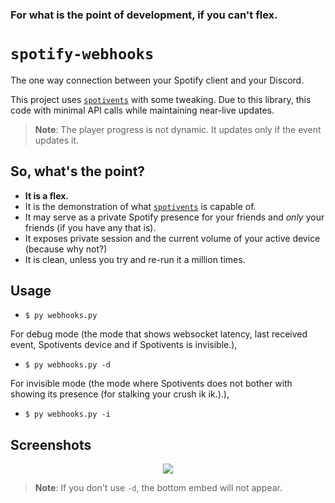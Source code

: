 ### For what is the point of development, if you can't flex.

# `spotify-webhooks`

The one way connection between your Spotify client and your Discord.

This project uses [`spotivents`](https://github.com/justfoolingaround/spotivents) with some tweaking. Due to this library, this code with minimal API calls while maintaining near-live updates.

> **Note**:
> The player progress is not dynamic. It updates only if the event updates it.

## So, what's the point?

- **It is a flex.**
- It is the demonstration of what [`spotivents`](https://github.com/justfoolingaround/spotivents) is capable of.
- It may serve as a private Spotify presence for your friends and *only* your friends (if you have any that is).
- It exposes private session and the current volume of your active device (because why not?)
- It is clean, unless you try and re-run it a million times.

## Usage

-
    ```console
    $ py webhooks.py
    ```

For debug mode (the mode that shows websocket latency, last received event, Spotivents device and if Spotivents is invisible.),

-
    ```console
    $ py webhooks.py -d
    ```

For invisible mode (the mode where Spotivents does not bother with showing its presence (for stalking your crush ik ik.).),

- 
    ```console
    $ py webhooks.py -i
    ```

## Screenshots

<p align="center">
<img src="https://media.discordapp.net/attachments/848266763824922644/1067475698165497856/Screenshot_20230124-215208.jpg">
</p>

> **Note**:
> If you don't use `-d`, the bottom embed will not appear.